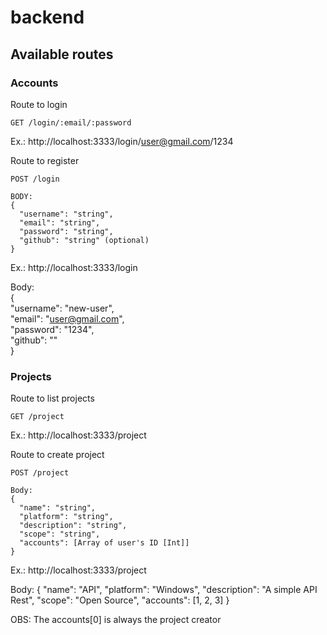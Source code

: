 # backend

## Available routes

### Accounts

Route to login
```
GET /login/:email/:password   
```

Ex.: http://localhost:3333/login/user@gmail.com/1234

Route to register
```
POST /login   

BODY:
{
  "username": "string",
  "email": "string",
  "password": "string",
  "github": "string" (optional)
}
```

Ex.: http://localhost:3333/login

Body:    
{   
  "username": "new-user",   
  "email": "user@gmail.com",   
  "password": "1234",   
  "github": ""   
}   

### Projects

Route to list projects
```
GET /project
```

Ex.: http://localhost:3333/project

Route to create project
```
POST /project

Body:
{
  "name": "string",
  "platform": "string",
  "description": "string",
  "scope": "string",
  "accounts": [Array of user's ID [Int]]
}
```

Ex.: http://localhost:3333/project

Body:
{
  "name": "API",
  "platform": "Windows",
  "description": "A simple API Rest",
  "scope": "Open Source",
  "accounts": [1, 2, 3]
}

OBS: The accounts[0] is always the project creator
